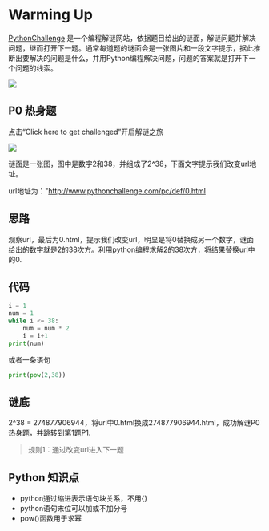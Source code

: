 # Warming Up

[PythonChallenge](http://www.pythonchallenge.com/) 是一个编程解谜网站，依据题目给出的谜面，解谜问题并解决问题，继而打开下一题。通常每道题的谜面会是一张图片和一段文字提示，据此推断出要解决的问题是什么，并用Python编程解决问题，问题的答案就是打开下一个问题的线索。

![](https://blog-1252824460.cos.ap-nanjing.myqcloud.com/pythonchallenge.png)


## P0 热身题
点击“Click here to get challenged”开启解谜之旅

![](https://blog-1252824460.cos.ap-nanjing.myqcloud.com/pythonchallenge_p0_1.png)


谜面是一张图，图中是数字2和38，并组成了2^38，下面文字提示我们改变url地址。

url地址为："http://www.pythonchallenge.com/pc/def/0.html

## 思路

观察url，最后为0.html，提示我们改变url，明显是将0替换成另一个数字，谜面给出的数字就是2的38次方。利用python编程求解2的38次方，将结果替换url中的0.

## 代码

```python
i = 1
num = 1
while i <= 38:
    num = num * 2
    i = i+1
print(num)
```

或者一条语句

```python
print(pow(2,38))
```

## 谜底

2^38 = 274877906944，将url中0.html换成274877906944.html，成功解谜P0热身题，并跳转到第1题P1.

> 规则1：通过改变url进入下一题

## Python 知识点

- python通过缩进表示语句块关系，不用{}
- python语句末位可以加或不加分号
- pow()函数用于求幂